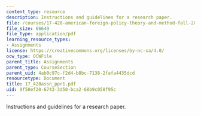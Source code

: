 ```yaml
---
content_type: resource
description: Instructions and guidelines for a research paper.
file: /courses/17-428-american-foreign-policy-theory-and-method-fall-2004/9f50ef2067433d50bca268b9c058f95c_17_428assn_ppr1.pdf
file_size: 66649
file_type: application/pdf
learning_resource_types:
- Assignments
license: https://creativecommons.org/licenses/by-nc-sa/4.0/
ocw_type: OCWFile
parent_title: Assignments
parent_type: CourseSection
parent_uid: 4ab0c97c-f2d4-b8bc-7138-2fafa4435dcd
resourcetype: Document
title: 17_428assn_ppr1.pdf
uid: 9f50ef20-6743-3d50-bca2-68b9c058f95c
---
```

Instructions and guidelines for a research paper.